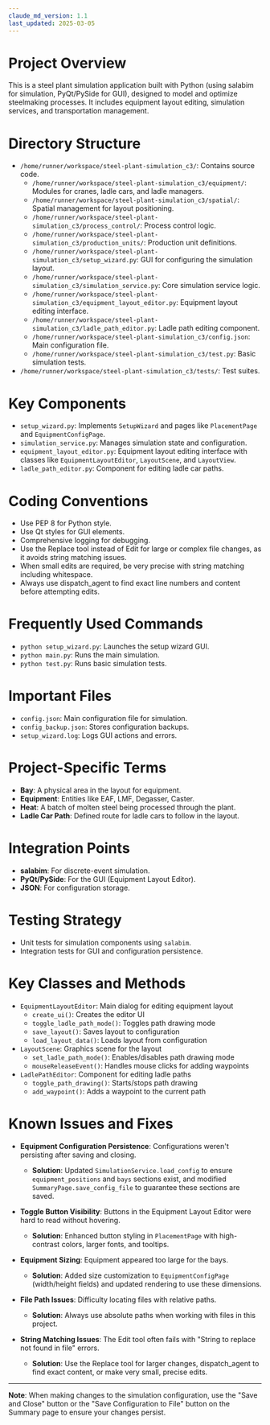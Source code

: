 ```yaml
---
claude_md_version: 1.1
last_updated: 2025-03-05
---
```


# Project Overview
This is a steel plant simulation application built with Python (using salabim for simulation, PyQt/PySide for GUI), designed to model and optimize steelmaking processes. It includes equipment layout editing, simulation services, and transportation management.

# Directory Structure
- `/home/runner/workspace/steel-plant-simulation_c3/`: Contains source code.
  - `/home/runner/workspace/steel-plant-simulation_c3/equipment/`: Modules for cranes, ladle cars, and ladle managers.
  - `/home/runner/workspace/steel-plant-simulation_c3/spatial/`: Spatial management for layout positioning.
  - `/home/runner/workspace/steel-plant-simulation_c3/process_control/`: Process control logic.
  - `/home/runner/workspace/steel-plant-simulation_c3/production_units/`: Production unit definitions.
  - `/home/runner/workspace/steel-plant-simulation_c3/setup_wizard.py`: GUI for configuring the simulation layout.
  - `/home/runner/workspace/steel-plant-simulation_c3/simulation_service.py`: Core simulation service logic.
  - `/home/runner/workspace/steel-plant-simulation_c3/equipment_layout_editor.py`: Equipment layout editing interface.
  - `/home/runner/workspace/steel-plant-simulation_c3/ladle_path_editor.py`: Ladle path editing component.
  - `/home/runner/workspace/steel-plant-simulation_c3/config.json`: Main configuration file.
  - `/home/runner/workspace/steel-plant-simulation_c3/test.py`: Basic simulation tests.
- `/home/runner/workspace/steel-plant-simulation_c3/tests/`: Test suites.

# Key Components
- `setup_wizard.py`: Implements `SetupWizard` and pages like `PlacementPage` and `EquipmentConfigPage`.
- `simulation_service.py`: Manages simulation state and configuration.
- `equipment_layout_editor.py`: Equipment layout editing interface with classes like `EquipmentLayoutEditor`, `LayoutScene`, and `LayoutView`.
- `ladle_path_editor.py`: Component for editing ladle car paths.

# Coding Conventions
- Use PEP 8 for Python style.
- Use Qt styles for GUI elements.
- Comprehensive logging for debugging.
- Use the Replace tool instead of Edit for large or complex file changes, as it avoids string matching issues.
- When small edits are required, be very precise with string matching including whitespace.
- Always use dispatch_agent to find exact line numbers and content before attempting edits.

# Frequently Used Commands
- `python setup_wizard.py`: Launches the setup wizard GUI.
- `python main.py`: Runs the main simulation.
- `python test.py`: Runs basic simulation tests.

# Important Files
- `config.json`: Main configuration file for simulation.
- `config_backup.json`: Stores configuration backups.
- `setup_wizard.log`: Logs GUI actions and errors.

# Project-Specific Terms
- **Bay**: A physical area in the layout for equipment.
- **Equipment**: Entities like EAF, LMF, Degasser, Caster.
- **Heat**: A batch of molten steel being processed through the plant.
- **Ladle Car Path**: Defined route for ladle cars to follow in the layout.

# Integration Points
- **salabim**: For discrete-event simulation.
- **PyQt/PySide**: For the GUI (Equipment Layout Editor).
- **JSON**: For configuration storage.

# Testing Strategy
- Unit tests for simulation components using `salabim`.
- Integration tests for GUI and configuration persistence.

# Key Classes and Methods
- `EquipmentLayoutEditor`: Main dialog for editing equipment layout
  - `create_ui()`: Creates the editor UI
  - `toggle_ladle_path_mode()`: Toggles path drawing mode
  - `save_layout()`: Saves layout to configuration
  - `load_layout_data()`: Loads layout from configuration
- `LayoutScene`: Graphics scene for the layout
  - `set_ladle_path_mode()`: Enables/disables path drawing mode
  - `mouseReleaseEvent()`: Handles mouse clicks for adding waypoints
- `LadlePathEditor`: Component for editing ladle paths
  - `toggle_path_drawing()`: Starts/stops path drawing
  - `add_waypoint()`: Adds a waypoint to the current path

# Known Issues and Fixes
- **Equipment Configuration Persistence**: Configurations weren't persisting after saving and closing.
  - **Solution**: Updated `SimulationService.load_config` to ensure `equipment_positions` and `bays` sections exist, and modified `SummaryPage.save_config_file` to guarantee these sections are saved.
  
- **Toggle Button Visibility**: Buttons in the Equipment Layout Editor were hard to read without hovering.
  - **Solution**: Enhanced button styling in `PlacementPage` with high-contrast colors, larger fonts, and tooltips.
  
- **Equipment Sizing**: Equipment appeared too large for the bays.
  - **Solution**: Added size customization to `EquipmentConfigPage` (width/height fields) and updated rendering to use these dimensions.

- **File Path Issues**: Difficulty locating files with relative paths.
  - **Solution**: Always use absolute paths when working with files in this project.

- **String Matching Issues**: The Edit tool often fails with "String to replace not found in file" errors.
  - **Solution**: Use the Replace tool for larger changes, dispatch_agent to find exact content, or make very small, precise edits.

---

**Note**: When making changes to the simulation configuration, use the "Save and Close" button or the "Save Configuration to File" button on the Summary page to ensure your changes persist.